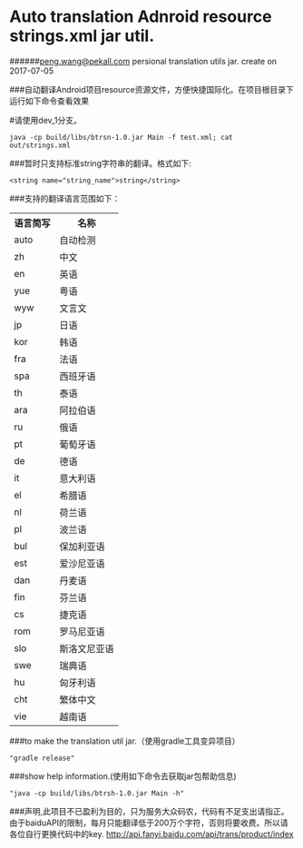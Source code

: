 # Auto translation Adnroid resource strings.xml jar util.
######peng.wang@pekall.com persional translation utils jar. create on 2017-07-05

###自动翻译Android项目resource资源文件，方便快捷国际化。在项目根目录下运行如下命令查看效果

#请使用dev_1分支。

    java -cp build/libs/btrsn-1.0.jar Main -f test.xml; cat out/strings.xml

###暂时只支持标准string字符串的翻译。格式如下:

    <string name="string_name">string</string>

###支持的翻译语言范围如下：
<div class="second-wrap twocolumn">
<table class="info-table">
<tr>
<th>语言简写</th>
<th>名称</th>
</tr>
<tr>
<td>auto</td>
<td>自动检测</td>
</tr>
<tr>
<td>zh</td>
<td>中文</td>
</tr>
<tr>
<td>en</td>
<td>英语</td>
</tr>
<tr>
<td>yue</td>
<td>粤语</td>
</tr>
<tr>
<td>wyw</td>
<td>文言文</td>
</tr>
<tr>
<td>jp</td>
<td>日语</td>
</tr>
<tr>
<td>kor</td>
<td>韩语</td>
</tr>
<tr>
<td>fra</td>
<td>法语</td>
</tr>
<tr>
<td>spa</td>
<td>西班牙语</td>
</tr>
<tr>
<td>th</td>
<td>泰语</td>
</tr>
<tr>
<td>ara</td>
<td>阿拉伯语</td>
</tr>
<tr>
<td>ru</td>
<td>俄语</td>
</tr>
<tr>
<td>pt</td>
<td>葡萄牙语</td>
</tr>
<tr>
<td>de</td>
<td>德语</td>
</tr>
<tr>
<td>it</td>
<td>意大利语</td>
</tr>
<tr>
<td>el</td>
<td>希腊语</td>
</tr>
<tr>
<td>nl</td>
<td>荷兰语</td>
</tr>
<tr>
<td>pl</td>
<td>波兰语</td>
</tr>
<tr>
<td>bul</td>
<td>保加利亚语</td>
</tr>
<tr>
<td>est</td>
<td>爱沙尼亚语</td>
</tr>
<tr>
<td>dan</td>
<td>丹麦语</td>
</tr>
<tr>
<td>fin</td>
<td>芬兰语</td>
</tr>
<tr>
<td>cs</td>
<td>捷克语</td>
</tr>
<tr>
<td>rom</td>
<td>罗马尼亚语</td>
</tr>
<tr>
<td>slo</td>
<td>斯洛文尼亚语</td>
</tr>
<tr>
<td>swe</td>
<td>瑞典语</td>
</tr>
<tr>
<td>hu</td>
<td>匈牙利语</td>
</tr>
<tr>
<td>cht</td>
<td>繁体中文</td>
</tr>
<tr>
<td>vie</td>
<td>越南语</td>
</tr>
</table>
</div>
<div class="list-title" id="allDemos">

###to make the translation util jar.（使用gradle工具变异项目）

    "gradle release" 

###show help information.(使用如下命令去获取jar包帮助信息)

    "java -cp build/libs/btrsh-1.0.jar Main -h"

###声明,此项目不已盈利为目的，只为服务大众码农，代码有不足支出请指正。由于baiduAPI的限制，每月只能翻译低于200万个字符，否则将要收费。所以请各位自行更换代码中的key.
http://api.fanyi.baidu.com/api/trans/product/index

